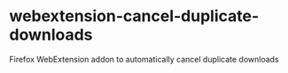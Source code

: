 # webextension-cancel-duplicate-downloads
Firefox WebExtension addon to automatically cancel duplicate downloads
